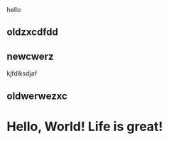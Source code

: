 <!-- Author: Alexander Shvets (alex@githowto.com) -->
<html>
  <head>
    <link type="new atttrffd" rel="stylesheet" media="all" href="style.css" />
  <link> hello</link>
  </head>
  <body>
  <h2>oldzxcdfdd</h2>
  <h2>newcwerz</h2>kjfdlksdjaf
  <h2>oldwerwezxc</h2>
    <h1>Hello, World! Life is great!</h1>
  </body>
</html>
